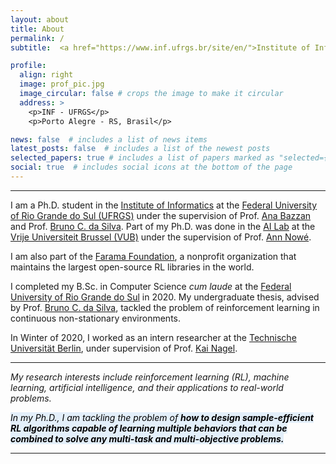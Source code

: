 ```yaml
---
layout: about
title: About
permalink: /
subtitle:  <a href="https://www.inf.ufrgs.br/site/en/">Institute of Informatics</a> at <a href="http://www.ufrgs.br/english/home">Federal University of Rio Grande do Sul (UFRGS)</a> and <a href="https://farama.org/team">Farama Foundation</a> <br>lnalegre@inf.ufrgs.br

profile:
  align: right
  image: prof_pic.jpg
  image_circular: false # crops the image to make it circular
  address: >
    <p>INF - UFRGS</p>
    <p>Porto Alegre - RS, Brasil</p>

news: false  # includes a list of news items
latest_posts: false  # includes a list of the newest posts
selected_papers: true # includes a list of papers marked as "selected={true}"
social: true  # includes social icons at the bottom of the page
---
```


<hr>
I am a Ph.D. student in the <a href="https://www.inf.ufrgs.br/site/en/">Institute of Informatics</a> at the <a href="http://www.ufrgs.br/english/home">Federal University of Rio Grande do Sul (UFRGS)</a> under the supervision of Prof. <a href="https://www.inf.ufrgs.br/~bazzan/">Ana Bazzan</a> and Prof. <a href="https://people.cs.umass.edu/~bsilva">Bruno C. da Silva</a>.
Part of my Ph.D. was done in the <a href="https://ai.vub.ac.be/">AI Lab</a> at the <a href="https://www.vub.be/">Vrije Universiteit Brussel (VUB)</a> under the supervision of Prof. <a href="https://ai.vub.ac.be/team/ann-nowe/">Ann Nowé</a>.

I am also part of the <a href="https://farama.org/team">Farama Foundation</a>, a nonprofit organization that maintains the largest open-source RL libraries in the world.

I completed my B.Sc. in Computer Science <i>cum laude</i> at the <a href="http://www.ufrgs.br/english/home">Federal University of Rio Grande do Sul</a> in 2020.
My undergraduate thesis, advised by Prof. <a href="https://people.cs.umass.edu/~bsilva">Bruno C. da Silva</a>, tackled the problem of reinforcement learning in continuous non-stationary environments.

In Winter of 2020, I worked as an intern researcher at the <a href="https://www.tu.berlin/en/">Technische Universität Berlin</a>, under supervision of Prof. <a href="https://www.tu.berlin/vsp/ueber-uns/fachgebietsleitung">Kai Nagel</a>.

<hr>
<i>
My research interests include reinforcement learning (RL), machine learning, artificial intelligence, and their applications to real-world problems.
</i>

<i><mark style="background: rgba(0, 118, 223, 0.1)">In my Ph.D., I am tackling the problem of <strong>how to design sample-efficient RL algorithms capable of learning multiple behaviors that can be combined to solve any multi-task and multi-objective problems.</strong></mark></i>
<hr>




<!-- Write your biography here. Tell the world about yourself. 
Link to your favorite [subreddit](http://reddit.com). 
You can put a picture in, too. 
The code is already in, just name your picture `prof_pic.jpg` and put it in the `img/` folder.
 -->
<!-- Put your address / P.O. box / other info right below your picture. You can also disable any of these elements by editing `profile` property of the YAML header of your `_pages/about.md`. Edit `_bibliography/papers.bib` and Jekyll will render your [publications page](/al-folio/publications/) automatically.

Link to your social media connections, too. This theme is set up to use [Font Awesome icons](http://fortawesome.github.io/Font-Awesome/) and [Academicons](https://jpswalsh.github.io/academicons/), like the ones below. Add your Facebook, Twitter, LinkedIn, Google Scholar, or just disable all of them. -->
